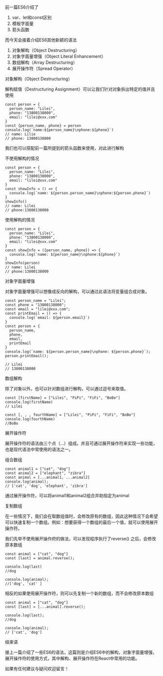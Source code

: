 前一篇ES6介绍了
1. var、let和const区别
2. 模板字面量
3. 箭头函数

而今天会接着介绍ES6其他新颖的语法
1. 对象解构（Object Destructuring）
2. 对象字面量增强（Object Literal Enhancement）
3. 数组解构（Array Destructuring）
4. 展开操作符（Spread Operator）

对象解构（Object Destructuring）

解构赋值（Destructuring Assignment）可以让我们针对对象拆出特定的值并且使用

```
const person = {
  person_name: "Lilei",
  phone: "13800138000",
  email: "lilei@xxx.com"
}
const {person_name, phone} = person
console.log(`name:${person_name}\nphone:${phone}`)
// name: Lilie
// phone: 13800138000
```

我们也可以搭配前一篇所提到的箭头函数来使用，对此进行解构

不使用解构的情况

```
const person = {
  person_name: "Lilei",
  phone: "13800138000",
  email: "lilei@xxx.com"
}
const showInfo = () => {
  console.log(`name: ${person.person_name}\nphone:${person.phone}`)
}
showInfo()
// name: Lilei
// phone:13800138000
```

使用解构的情况

```
const person = {
  person_name: "Lilei",
  phone: "13800138000",
  email: "lilei@xxx.com"
}
const showInfo = ({person_name, phone}) => {
  console.log(`name: ${person_name}\nphone:${phone}`)
}
showInfo(person)
// name: Lilei
// phone:13800138000
```

对象字面量增强

对象字面量增强可以想像成反向的解构，可以通过此语法将变量组合成对象。

```
const person_name = "Lilei";
const phone = "13800138000";
const email = "lilei@xxx.com";
const printEmail = () => {
  console.log(`email: ${person.email}`)
}
const person = {
  person_name,
  phone,
  email,
  printEmail
}
console.log(`name: ${person.person_name}\nphone: ${person.phone}`);
person.printEmail();

// Lilei
// 13800138000
```

数组解构

除了对象以外，也可以针对数组进行解构，可以通过逗号来取值。

```
const [firstName] = ["Lilei", "PiPi", "FiFi", "BoBo"]
console.log(firstName)
// Lilei

const [, , , fourthName] = ["Lilei", "PiPi", "FiFi", "BoBo"]
console.log(fourthName)
//BoBo
```

展开操作符

展开操作符的语法由三个点（...）组成。并且可通过展开操作符来实现一些功能，也是现代语法中常使用的语法之一。

组合数组

```
const animal1 = ["cat", "dog"]
const animal2 = ["elephant", "zibra"]
const animal = [...animal1, ...animal2]
console.log(animal);
// ['cat', 'dog', 'elephant', 'zibra']
```

通过展开操作符，可以将animal1和animal2组合并助指定为animal

复制数组

在一些情况下，我们会在取数组值时，会修改原有的数组，因此这种情况下会希望可以快速复制一个数组。例如：想要获得一个数组的最后一个值，就可以使用展开操作符。

我们先举不使用展开操作府的做法，可以发现程序执行了reverse() 之后，会修改原本数组

```
const animal = ["cat", "dog"]
const [last] = animal.reverse();

console.log(last)
//dog

console.log(animal);
//['dog', 'cat' ]
```

相反的如果使用展开操作符，则可以先复制一个新的数组，而不会修改原本数组

```
const animal = ["cat", "dog"]
const [last] = [...animal].reverse();

console.log(last);
//dog

console.log(animal);
// ['cat', 'dog']
```

结束语

接上一篇介绍了一些ES6的语法，这篇则是介绍ES6中的解构，对象字面量增强，展开操作符的使用方式，其中解构、展开操作符在React中常用的功能。

如果有任何建议与疑问欢迎留言！